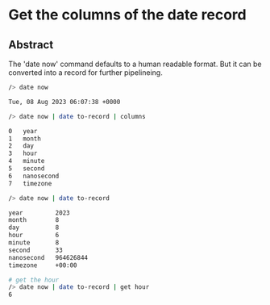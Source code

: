 # Get the columns of the date record

## Abstract

The 'date now' command defaults to a human readable format. But it can be converted into a record for further pipelineing.

```sh
/> date now

Tue, 08 Aug 2023 06:07:38 +0000
```

```sh
/> date now | date to-record | columns

0   year       
1   month      
2   day        
3   hour       
4   minute     
5   second     
6   nanosecond 
7   timezone   
```

```sh
/> date now | date to-record

year         2023      
month        8         
day          8         
hour         6         
minute       8         
second       33        
nanosecond   964626844 
timezone     +00:00    
```

```sh
# get the hour
/> date now | date to-record | get hour
6
```
